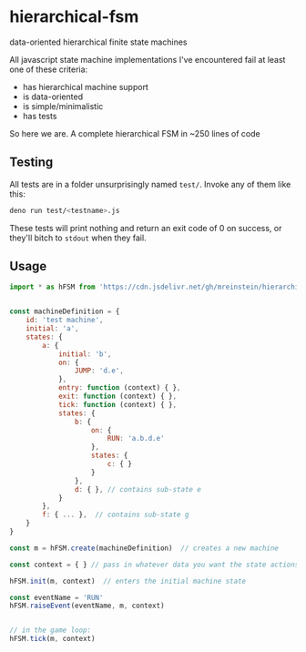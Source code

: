 # hierarchical-fsm
data-oriented hierarchical finite state machines


All javascript state machine implementations I've encountered fail at least one of these criteria:

* has hierarchical machine support
* is data-oriented
* is simple/minimalistic
* has tests

So here we are. A complete hierarchical FSM in ~250 lines of code


## Testing

All tests are in a folder unsurprisingly named `test/`.  Invoke any of them like this:

```bash
deno run test/<testname>.js
```

These tests will print nothing and return an exit code of 0 on success, or they'll bitch to `stdout` when they fail.


## Usage

```javascript
import * as hFSM from 'https://cdn.jsdelivr.net/gh/mreinstein/hierarchical-fsm/src/index.js'


const machineDefinition = {
    id: 'test machine',
    initial: 'a',
    states: {
        a: {
            initial: 'b',
            on: {
                JUMP: 'd.e',
            },
            entry: function (context) { },
            exit: function (context) { },
            tick: function (context) { },
            states: {
                b: {
                    on: {
                        RUN: 'a.b.d.e'
                    },
                    states: {
                        c: { }
                    }
                },
                d: { }, // contains sub-state e
            }
        },
        f: { ... },  // contains sub-state g
    }
}

const m = hFSM.create(machineDefinition)  // creates a new machine

const context = { } // pass in whatever data you want the state actions to have access to

hFSM.init(m, context)  // enters the initial machine state

const eventName = 'RUN'
hFSM.raiseEvent(eventName, m, context)


// in the game loop:
hFSM.tick(m, context)

```

